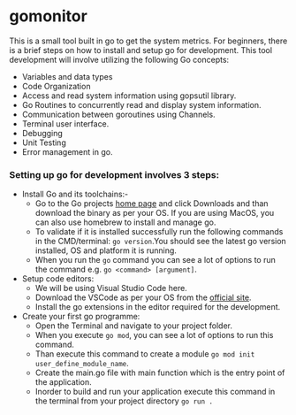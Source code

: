 # gomonitor
 This is a small tool built in go to get the system metrics. For beginners, there is a brief steps on how to install and setup go for development. This tool development will involve utilizing the following Go concepts:
 - Variables and data types
 - Code Organization
 - Access and read system information using  gopsutil library.
 - Go Routines to concurrently read and display system information.
 - Communication between goroutines using Channels.
 - Terminal user interface.
 - Debugging
 - Unit Testing
 - Error management in go.

### Setting up go for development involves 3 steps:
- Install Go and its toolchains:- 
  - Go to the Go projects [home page](https://go.dev/) and click Downloads and than download the binary as per your OS. If you are using MacOS, you can also use homebrew to install and manage go.
  - To validate if it is installed successfully run the following commands in the CMD/terminal: `go version`.You should see the latest go version installed, OS and platform it is running. 
  - When you run the `go` command you can see a lot of options to run the command e.g. `go <command> [argument]`.
- Setup code editors:
  - We will be using Visual Studio Code here.
  - Download the VSCode as per your OS from the [official site](https://code.visualstudio.com/Download).
  - Install the go extensions in the editor required for the development.
- Create your first go programme:
  - Open the Terminal and navigate to your project folder.
  - When you execute `go mod`, you can see a lot of options to run this command.
  - Than execute this command to create a module `go mod init user_define_module_name`.
  - Create the main.go file with main function which is the entry point of the application.
  - Inorder to build and run your application execute this command in the terminal from your project directory `go run .`